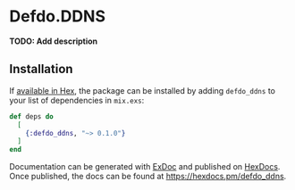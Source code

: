 # Defdo.DDNS

**TODO: Add description**

## Installation

If [available in Hex](https://hex.pm/docs/publish), the package can be installed
by adding `defdo_ddns` to your list of dependencies in `mix.exs`:

```elixir
def deps do
  [
    {:defdo_ddns, "~> 0.1.0"}
  ]
end
```

Documentation can be generated with [ExDoc](https://github.com/elixir-lang/ex_doc)
and published on [HexDocs](https://hexdocs.pm). Once published, the docs can
be found at <https://hexdocs.pm/defdo_ddns>.

